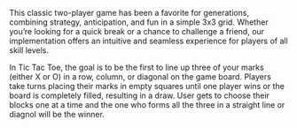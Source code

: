 This classic two-player game has been a favorite for generations, combining strategy, anticipation, and fun in a simple 3x3 grid. Whether you’re looking for a quick break or a chance to challenge a friend, our implementation offers an intuitive and seamless experience for players of all skill levels.

In Tic Tac Toe, the goal is to be the first to line up three of your marks (either X or O) in a row, column, or diagonal on the game board. Players take turns placing their marks in empty squares until one player wins or the board is completely filled, resulting in a draw.
User gets to choose their blocks one at a time and the one who forms all the three in a straight line or diagnol will be the winner.
